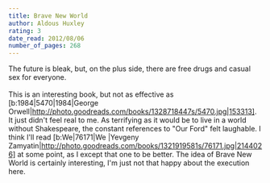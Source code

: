 ```yaml
---
title: Brave New World
author: Aldous Huxley
rating: 3
date_read: 2012/08/06
number_of_pages: 268
---
```


The future is bleak, but, on the plus side, there are free drugs and casual sex for everyone.<br/><br/>This is an interesting book, but not as effective as [b:1984|5470|1984|George Orwell|http://photo.goodreads.com/books/1328718447s/5470.jpg|153313]. It just didn't feel real to me. <spoiler>As terrifying as it would be to live in a world without Shakespeare, the constant references to "Our Ford" felt laughable.</spoiler> I think I'll read [b:We|76171|We |Yevgeny Zamyatin|http://photo.goodreads.com/books/1321919581s/76171.jpg|2144026] at some point, as I except that one to be better. The idea of Brave New World is certainly interesting, I'm just not that happy about the execution here.